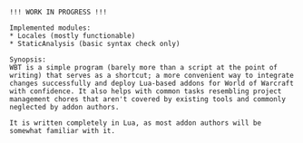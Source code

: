 	
	!!! WORK IN PROGRESS !!!
	
	Implemented modules:
	* Locales (mostly functionable)
	* StaticAnalysis (basic syntax check only)
	
	Synopsis:
	WBT is a simple program (barely more than a script at the point of writing) that serves as a shortcut; a more convenient way to integrate changes successfully and deploy Lua-based addons for World of Warcraft with confidence. It also helps with common tasks resembling project management chores that aren't covered by existing tools and commonly neglected by addon authors.
	
	It is written completely in Lua, as most addon authors will be somewhat familiar with it.